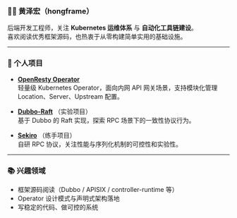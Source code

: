 ### 👨‍💻 黄泽宏（hongframe）

后端开发工程师，关注 **Kubernetes 运维体系** 与 **自动化工具链建设**。  
喜欢阅读优秀框架源码，也热衷于从零构建简单实用的基础设施。

---

### 🔧 个人项目

- **[OpenResty Operator](https://github.com/zehonghuang/openresty-operator)**  
  轻量级 Kubernetes Operator，面向内网 API 网关场景，支持模块化管理 Location、Server、Upstream 配置。

- **[Dubbo-Raft](https://github.com/zehonghuang/dubbo-raft)** （实验项目）  
  基于 Dubbo 的 Raft 实现，探索 RPC 场景下的一致性协议行为。

- **[Sekiro](https://github.com/zehonghuang/sekiro)** （练手项目）  
  自研 RPC 协议，关注性能与序列化机制的可控性和实验性。

---

### 📚 兴趣领域

- 框架源码阅读（Dubbo / APISIX / controller-runtime 等）
- Operator 设计模式与声明式架构落地
- 写稳定的代码、做可控的系统

